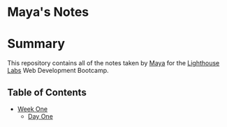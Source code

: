 # Maya's Notes
# Summary
This repository contains all of the notes taken by [Maya](https://github.com/maya-pfeiffer) for the [Lighthouse Labs](https://www.lighthouselabs.ca/) Web Development Bootcamp.

## Table of Contents
* [Week One](/Week-One)
  * [Day One](/Week-One/Day-One)
  